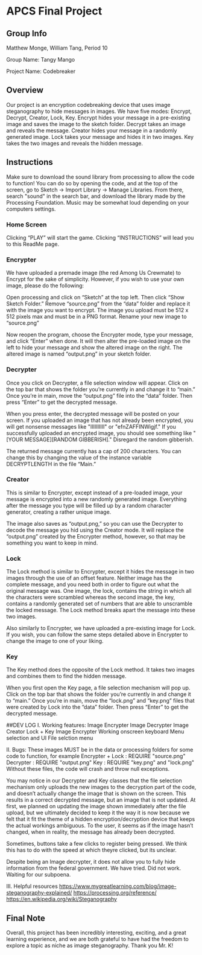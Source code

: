 # APCS Final Project

## Group Info
Matthew Monge, William Tang, Period 10

Group Name: Tangy Mango

Project Name: Codebreaker

## Overview
Our project is an encryption codebreaking device that uses image steganography to hide messages in images. We have five modes: Encrypt, Decrypt, Creator, Lock, Key. Encrypt hides your message in a pre-existing image and saves the image to the sketch folder. Decrypt takes an image and reveals the message. Creator hides your message in a randomly generated image. Lock takes your message and hides it in two images. Key takes the two images and reveals the hidden message.

## Instructions
Make sure to download the sound library from processing to allow the code to function! You can do so by opening the code, and at the top of the screen, go to Sketch -> Import Library -> Manage Libraries. From there, search "sound" in the search bar, and download the library made by the Processing Foundation. Music may be somewhat loud depending on your computers settings. 

### Home Screen
Clicking “PLAY” will start the game.
Clicking “INSTRUCTIONS” will lead you to this ReadMe page.

### Encrypter
We have uploaded a premade image (the red Among Us Crewmate) to Encrypt for the sake of simplicity. However, if you wish to use your own image, please do the following:

Open processing and click on “Sketch” at the top left. Then click “Show Sketch Folder.” Remove “source.png” from the “data” folder and replace it with the image you want to encrypt. The image you upload must be 512 x 512 pixels max and must be in a PNG format. Rename your new image to “source.png”

Now reopen the program, choose the Encrypter mode, type your message, and click “Enter” when done. It will then alter the pre-loaded image on the left to hide your message and show the altered image on the right. The altered image is named “output.png” in your sketch folder.

### Decrypter
Once you click on Decrypter, a file selection window will appear. Click on the top bar that shows the folder you’re currently in and change it to “main.” Once you’re in main, move the “output.png” file into the “data” folder. Then press “Enter” to get the decrypted message.

When you press enter, the decrypted message will be posted on your screen. If you uploaded an image that has not already been encrypted, you will get nonsense messages like "IIIIIIIIII" or "efnZAFFINWigjf." If you successfully uploaded an encrypted image, you should see something like "[YOUR MESSAGE][RANDOM GIBBERISH]." Disregard the random gibberish. 

The returned message currently has a cap of 200 characters. You can change this by changing the value of the instance variable DECRYPTLENGTH in the file “Main.”

### Creator
This is similar to Encrypter, except instead of a pre-loaded image, your message is encrypted into a new randomly generated image. Everything after the message you type will be filled up by a random character generator, creating a rather unique image.

The image also saves as “output.png,” so you can use the Decrypter to decode the message you hid using the Creator mode. It will replace the “output.png” created by the Encrypter method, however, so that may be something you want to keep in mind.

### Lock
The Lock method is similar to Encrypter, except it hides the message in two images through the use of an offset feature. Neither image has the complete message, and you need both in order to figure out what the original message was. One image, the lock, contains the string in which all the characters were scrambled whereas the second image, the key, contains a randomly generated set of numbers that are able to unscramble the locked message. The Lock method breaks apart the message into these two images.

Also similarly to Encrypter, we have uploaded a pre-existing image for Lock. If you wish, you can follow the same steps detailed above in Encrypter to change the image to one of your liking.

### Key
The Key method does the opposite of the Lock method. It takes two images and combines them to find the hidden message. 

When you first open the Key page, a file selection mechanism will pop up. Click on the top bar that shows the folder you’re currently in and change it to “main.” Once you’re in main, move the “lock.png” and “key.png” files that were created by Lock into the “data” folder. Then press “Enter” to get the decrypted message.

##DEV LOG
I. Working features:
Image Encrypter
Image Decrypter
Image Creator
Lock + Key Image Encrypter
Working onscreen keyboard
Menu selection and UI
File selction menu

II. Bugs:
These images MUST be in the data or processing folders for some code to function, for example
Encrypter + Lock : REQUIRE "source.png" 
Decrypter : REQUIRE "output.png"
Key : REQUIRE "key.png" and "lock.png"
Without these files, the code will crash and throw null exceptions.

You may notice in our Decrypter and Key classes that the file selection mechanism only uploads the new images to the decryption part of the code, and doesn’t actually change the image that is shown on the screen. This results in a correct decrypted message, but an image that is not updated.
At first, we planned on updating the image shown immediately after the file upload, but we ultimately decided to keep it the way it is now because we felt that it fit the theme of a hidden encryption/decryption device that keeps the actual workings ambiguous. To the user, it seems as if the image hasn’t changed, when in reality, the message has already been decrypted.

Sometimes, buttons take a few clicks to register being pressed. We think this has to do with the speed at which theyre clicked, but its unclear.

Despite being an Image decrypter, it does not allow you to fully hide information from the federal government. We have tried. Did not work. Waiting for our subpoena.

III. Helpful resources
https://www.mygreatlearning.com/blog/image-steganography-explained/
https://processing.org/reference/
https://en.wikipedia.org/wiki/Steganography


## Final Note

Overall, this project has been incredibly interesting, exciting, and a great learning experience, and we are both grateful to have had the freedom to explore a topic as niche as image steganography. Thank you Mr. K!
